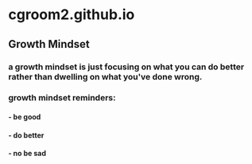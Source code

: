 # cgroom2.github.io
## Growth Mindset
### a growth mindset is just focusing on what you can do better rather than dwelling on what you've done wrong.
### growth mindset reminders:
#### - be good
#### - do better
#### - no be sad
